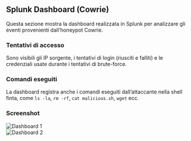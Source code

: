 ## Splunk Dashboard (Cowrie)  
  
Questa sezione mostra la dashboard realizzata in Splunk per analizzare gli eventi provenienti dall’honeypot Cowrie.  
  
### Tentativi di accesso  
Sono visibili gli IP sorgente, i tentativi di login (riusciti e falliti) e le credenziali usate durante i tentativi di brute-force.  
  
### Comandi eseguiti  
La dashboard registra anche i comandi eseguiti dall’attaccante nella shell finta, come `ls -la`, `rm -rf`, `cat malicious.sh`, `wget` ecc.  

### Screenshot  
![Dashboard 1](Lab-Noc/splunk/dashboard/Images/Ip-TentativiLogin.jpg)  
![Dashboard 2](Lab-Noc/splunk/dashboard/Images/Log-Comandi.jpg)
